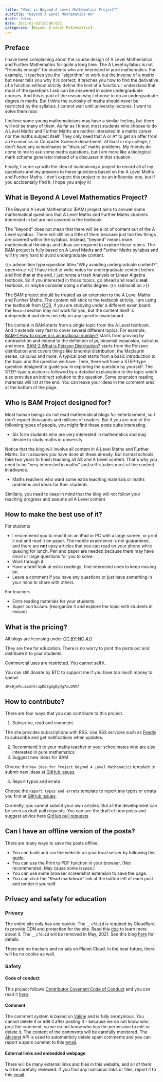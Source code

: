 ```yaml
---
title: "What is Beyond A Level Mathematics Project?"
subtitle: "Beyond A Level Mathematics #0"
draft: false
date: 2021-02-03T20:09:03Z
categories: [Beyond A Level Mathematics]
---
```


## Preface

I have been complaining about the course design of A Level Mathematics and Further Mathematics for quite a long time. The A Level syllabus is not "friendly enough" for students who are interested in pure mathematics. For example, it teaches you the "algorithm" to work out the inverse of a matrix but never tells you why it is correct; it teaches you how to find the derivative of a function without strictly define the limit of a function. I understand that most of the questions I ask can be answered in some undergraduate courses. And this is part of the reason why I choose to do an undergraduate degree in maths. But I think the curiosity of maths should never be restricted by the syllabus. I cannot wait until university lectures. I want to solve them now.

I believe some young mathematicians may have a similar feeling, but there will not be many of them. As far as I know, most students who choose to do A Level Maths and Further Maths are neither interested in a maths career nor the maths subject itself. They only need that A or A* to get an offer from an Economics or Computer Science department. At least in my college, I don't have any schoolmates to "discuss" maths problems. My friends do come to me to ask some maths questions, but I am more like a biological mark scheme generator instead of a discusser in that situation.

Finally, I come up with the idea of maintaining a project to record all of my questions and my answers to these questions based on the A Level Maths and Further Maths. I don’t expect this project to be an influential one, but if you accidentally find it, I hope you enjoy it!

## What is Beyond A Level Mathematics Project?

The Beyond A Level Mathematics (BAM) project aims to answer some mathematical questions that A Level Maths and Further Maths students interested in but are not covered in the textbook.

The "beyond" does not mean that there will be a lot of content out of the A Level syllabus. There will still be a little of them because just too few things are covered within the syllabus. Instead, "beyond" means more mathematical thinkings and ideas are required to explore those topics. The BAM project is fully based on A Level Maths and Further Maths syllabus and will try very hard to avoid undergraduate content.

{{< admonition type=question title="Why avoiding undergraduate content?" open=true >}}
I have tried to write notes for undergraduate content before and find that at the end, I just wrote a trash Analysis or Linear Algebra textbook.
So if you interested in those topics, go ahead and read a **real** textbook, or maybe consider doing a maths degree.
{{< /admonition >}}

The BAM project should be treated as an extension to the A Level Maths and Further Maths. The content will stick to the textbook strictly. I am using the textbook from [OCR](https://ocr.org.uk/), if you are studying under a different exam board, the `Rewind` section may not work for you, but the content itself is independent and does not rely on any specific exam board.

The content in BAM starts from a single topic from the A Level textbook. And it extends very fast to cover several different topics. For example, [BAM-1 How to prove π is an irrational number?](https://planet-cloud.fun/how-to-prove-%CF%80-is-an-irrational-number/) starts from proving by contradiction and extend to the definition of $pi$, binomial expansion, calculus and more. [BAM-2 What is Poisson Distribution?](https://planet-cloud.fun/what-is-poisson-distribution/) starts from the Poisson distribution and covers things like binomial distribution, the Maclaurin series, calculus and more. A typical post starts from a basic introduction to the topic and the question we have. Then, there will have a STEP-type question designed to guide you in exploring the question by yourself. The STEP-type question is followed by a detailed explaination to the topic which also provides an indirect solution to the question. Some extension reading materials will list at the end. You can leave your ideas in the comment area at the bottom of the page.

## Who is BAM Project designed for?

Most human beings do not read mathematical blogs for entertainment, so I don't expect thousands and millions of readers. But if you are one of the following types of people, you might find these posts quite interesting.

- Six form students who are very interested in mathematics and may decide to study maths in university.

Notice that the blog will involve all content in A Level Maths and Further Maths. So it assumes you have done all these already. But normal schools take two years to finish teaching all AS and A Level content. That's why you need to be "very interested in maths" and self-studies most of the content in advance.

- Maths teachers who want some extra teaching materials or maths problems and ideas for their students.

Similarly, you need to keep in mind that the blog will not follow your teaching progress and assume all A Level content.

## How to make the best use of it?

For students
- I recommend you to read it on an iPad or PC with a large screen, or print it out and read it on paper. The mobile experience is not guaranteed, and there are **not** easy articles that you can read on your phone while queuing for lunch. Pen and paper are needed because there may have small or large questions for you to solve.
- Work through it.
- Have a brief look at extra readings, find interested ones to keep moving on.
- Leave a comment if you have any questions or just have something in your mind to share with others.

For teachers
- Extra reading materials for your students.
- Super curriculum. (reorganize it and explore the topic with students in lesson)

## What is the pricing?

All blogs are licensing under [CC BY-NC 4.0](https://creativecommons.org/licenses/by-nc/4.0/).

They are free for education. There is no worry to print the posts out and distribute it to your students.

Commercial uses are restricted. You cannot sell it.

You can still donate by BTC to support me if you have too much money to spend.

```BTC address
1KxBjeFLuLsmhKrupDQSg3gDyNg7uLQNX7
```

## How to contribute?

There are four ways that you can contribute to this project.

1. Subscribe, read and comment

The site provides subscriptions with RSS. Use RSS services such as [Feedly](https://feedly.com/) to subscribe and get notifications when updates.

2. Recommend it to your maths teacher or your schoolmates who are also interested in pure mathematics.
3. Suggest new ideas for BAM

Choose the `New idea for Project Beyond A Level Mathematics` template to submit new ideas at [GitHub issues](https://github.com/HEIGE-PCloud/HEIGE-PCloud.github.io/issues/new/choose/).

4. Report typos and errata

Choose the `Report typos and errata` template to report any typos or errata you find at [GitHub issues](https://github.com/HEIGE-PCloud/HEIGE-PCloud.github.io/issues/new/choose/).

Currently, you cannot submit your own articles. But all the development can be seen as draft pull requests. You can see the draft of new posts and suggest advice here [GitHub pull requests](https://github.com/HEIGE-PCloud/HEIGE-PCloud.github.io/pulls).

## Can I have an offline version of the posts?

There are many ways to save the posts offline.

- You can build and run the website on your local server by following this [guide](https://github.com/HEIGE-PCloud/HEIGE-PCloud.github.io/blob/main/README.md).
- You can use the Print to PDF function in your browser. (Not recommended. May cause some issues.)
- You can use some browser screenshot extension to save the page.
- You can click the "Read markdown" link at the botton left of each post and render it yourself.

## Privacy and safety for education

### Privacy

The entire site only has one cookie. The `__cfduid` is required by Cloudflare to provide CDN and protection for the site. Read this [doc](https://support.cloudflare.com/hc/en-us/articles/200170156-Understanding-the-Cloudflare-Cookies#12345682) to learn more about it. The `__cfduid` will be removed in May, 2021. See this blog [here](https://blog.cloudflare.com/deprecating-cfduid-cookie/) for details.

There are no trackers and no ads on Planet Cloud. In the near future, there will be no cookie as well.

### Safety

#### Code of conduct

This project follows [Contributor Covenant Code of Conduct](https://www.contributor-covenant.org/version/1/4/code-of-conduct/) and you can read it [here](https://github.com/HEIGE-PCloud/HEIGE-PCloud.github.io/blob/main/CODE_OF_CONDUCT.md).

#### Comment

The comment system is based on [Valine](https://valine.js.org/en/) and is fully anonymous. You cannot delete it or edit it after posting it - because we do not know who post the comment, so we do not know who has the permission to edit or delete it. The content of the comments will be carefully monitored. The [Akismet](https://akismet.com/) API is used to automanticly delete spam comments and you can report a spam commet to this [email](mailto:heige.pcloud@outlook.com).

#### External links and embedded webpage

There will be many external links and files in this website, and all of them will be carefully reviewed. If you find any malicious links or files, report it to this [email](mailto:heige.pcloud@outlook.com).
